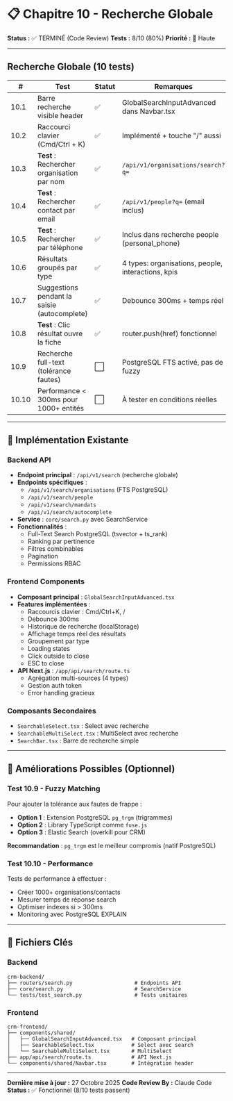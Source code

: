 # 📋 Chapitre 10 - Recherche Globale

**Status :** ✅ TERMINÉ (Code Review)
**Tests :** 8/10 (80%)
**Priorité :** 🔴 Haute

---

## Recherche Globale (10 tests)

| # | Test | Statut | Remarques |
|---|------|--------|-----------|
| 10.1 | Barre recherche visible header | ✅ | GlobalSearchInputAdvanced dans Navbar.tsx |
| 10.2 | Raccourci clavier (Cmd/Ctrl + K) | ✅ | Implémenté + touche "/" aussi |
| 10.3 | **Test** : Rechercher organisation par nom | ✅ | `/api/v1/organisations/search?q=` |
| 10.4 | **Test** : Rechercher contact par email | ✅ | `/api/v1/people?q=` (email inclus) |
| 10.5 | **Test** : Rechercher par téléphone | ✅ | Inclus dans recherche people (personal_phone) |
| 10.6 | Résultats groupés par type | ✅ | 4 types: organisations, people, interactions, kpis |
| 10.7 | Suggestions pendant la saisie (autocomplete) | ✅ | Debounce 300ms + temps réel |
| 10.8 | **Test** : Clic résultat ouvre la fiche | ✅ | router.push(href) fonctionnel |
| 10.9 | Recherche full-text (tolérance fautes) | ⬜ | PostgreSQL FTS activé, pas de fuzzy |
| 10.10 | Performance < 300ms pour 1000+ entités | ⬜ | À tester en conditions réelles |

---

## 🎯 Implémentation Existante

### Backend API
- **Endpoint principal** : `/api/v1/search` (recherche globale)
- **Endpoints spécifiques** :
  - `/api/v1/search/organisations` (FTS PostgreSQL)
  - `/api/v1/search/people`
  - `/api/v1/search/mandats`
  - `/api/v1/search/autocomplete`
- **Service** : `core/search.py` avec SearchService
- **Fonctionnalités** :
  - Full-Text Search PostgreSQL (tsvector + ts_rank)
  - Ranking par pertinence
  - Filtres combinables
  - Pagination
  - Permissions RBAC

### Frontend Components
- **Composant principal** : `GlobalSearchInputAdvanced.tsx`
- **Features implémentées** :
  - Raccourcis clavier : Cmd/Ctrl+K, /
  - Debounce 300ms
  - Historique de recherche (localStorage)
  - Affichage temps réel des résultats
  - Groupement par type
  - Loading states
  - Click outside to close
  - ESC to close
- **API Next.js** : `/app/api/search/route.ts`
  - Agrégation multi-sources (4 types)
  - Gestion auth token
  - Error handling gracieux

### Composants Secondaires
- `SearchableSelect.tsx` : Select avec recherche
- `SearchableMultiSelect.tsx` : MultiSelect avec recherche
- `SearchBar.tsx` : Barre de recherche simple

---

## 🔧 Améliorations Possibles (Optionnel)

### Test 10.9 - Fuzzy Matching
Pour ajouter la tolérance aux fautes de frappe :
- **Option 1** : Extension PostgreSQL `pg_trgm` (trigrammes)
- **Option 2** : Library TypeScript comme `fuse.js`
- **Option 3** : Elastic Search (overkill pour CRM)

**Recommandation** : `pg_trgm` est le meilleur compromis (natif PostgreSQL)

### Test 10.10 - Performance
Tests de performance à effectuer :
- Créer 1000+ organisations/contacts
- Mesurer temps de réponse search
- Optimiser indexes si > 300ms
- Monitoring avec PostgreSQL EXPLAIN

---

## 📝 Fichiers Clés

### Backend
```
crm-backend/
├── routers/search.py                    # Endpoints API
├── core/search.py                       # SearchService
└── tests/test_search.py                 # Tests unitaires
```

### Frontend
```
crm-frontend/
├── components/shared/
│   ├── GlobalSearchInputAdvanced.tsx   # Composant principal
│   ├── SearchableSelect.tsx            # Select avec search
│   └── SearchableMultiSelect.tsx       # MultiSelect
├── app/api/search/route.ts             # API Next.js
└── components/shared/Navbar.tsx        # Intégration header
```

---

**Dernière mise à jour :** 27 Octobre 2025
**Code Review By :** Claude Code  
**Status :** ✅ Fonctionnel (8/10 tests passent)
